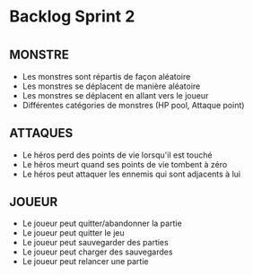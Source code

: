 <h1>Backlog Sprint 2<h1>

  <h2>MONSTRE</h2>
  <ul>
    <li>Les monstres sont répartis de façon aléatoire</li>
    <li>Les monstres se déplacent de manière aléatoire</li>
    <li>Les monstres se déplacent en allant vers le joueur</li>
    <li>Différentes catégories de monstres (HP pool, Attaque point)</li>  
  </ul>

  <h2>ATTAQUES</h2>
  <ul>
    <li>Le héros perd des points de vie lorsqu'il est touché</li>
    <li>Le héros meurt quand ses points de vie tombent à zéro</li>
    <li>Le héros peut attaquer les ennemis qui sont adjacents à lui</li>
  </ul>
  
   <h2>JOUEUR</h2>
  <ul>
    <li>Le joueur peut quitter/abandonner la partie</li>
    <li>Le joueur peut quitter le jeu</li>
    <li>Le joueur peut sauvegarder des parties</li>
    <li>Le joueur peut charger des sauvegardes</li>
    <li>Le joueur peut relancer une partie</li>
  </ul>
